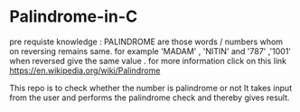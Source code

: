 # Palindrome-in-C
pre requiste knowledge : PALINDROME are those words / numbers whom on reversing remains same.
for example 'MADAM' , 'NITIN' and '787' ,'1001' when reversed give the same value .
for more information click on this link  https://en.wikipedia.org/wiki/Palindrome

This repo is to check whether the number is palindrome or not
It takes input from the user and performs the palindrome check and thereby gives result.


